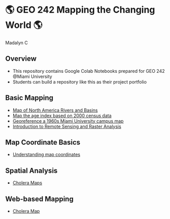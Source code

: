 # :earth_americas: GEO 242 Mapping the Changing World :earth_americas:

Madalyn C

## Overview
- This repository contains Google Colab Notebooks prepared for GEO 242 @Miami University
- Students can build a repository like this as their project portfolio

## Basic Mapping

- [Map of North America Rivers and Basins](https://github.com/m-j-61/gis-project-portfolio-geo242/blob/main/basic-mapping/basic-QGIS-Map.ipynb)
- [Map the age index based on 2000 census data](https://github.com/m-j-61/gis-project-portfolio-geo242/blob/main/basic-mapping/query-and-filtering-exercise.ipynb)
- [Georeference a 1960s Miami University campus map](https://github.com/m-j-61/gis-project-portfolio-geo242/blob/main/basic-mapping/georeferencing.ipynb)
- [Introduction to Remote Sensing and Raster Analysis](https://github.com/m-j-61/gis-project-portfolio-geo242/blob/main/basic-mapping/RemoteSensingIntroExercise.ipynb)
## Map Coordinate Basics

- [Understanding map coordinates](https://github.com/m-j-61/gis-project-portfolio-geo242/blob/main/map-coordinate-basics/coordinate-exercise.ipynb)

## Spatial Analysis
- [Cholera Maps](https://github.com/m-j-61/gis-project-portfolio-geo242/blob/main/spatial_analysis/choleraMap.ipynb)

## Web-based Mapping
- [Cholera Map]()
